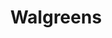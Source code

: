 ---
title: "Walgreens"
url: /milwaukee/walgreens-north-doctor-martin-luther-king-junior-drive/
shop: chemist
---